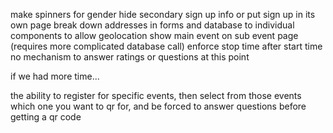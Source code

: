 make spinners for gender
hide secondary sign up info or put sign up in its own page
break down addresses in forms and database to individual components to allow geolocation
show main event on sub event page 
    (requires more complicated database call)
enforce stop time after start time
no mechanism to answer ratings or questions at this point




if we had more time...

the ability to register for specific events, then select from
    those events which one you want to qr for, and be forced
    to answer questions before getting a qr code